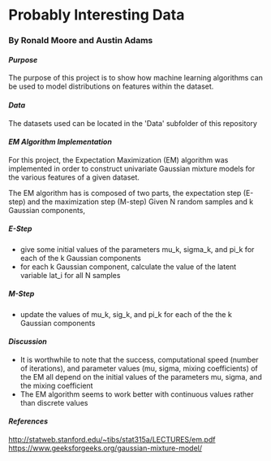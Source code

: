 # Probably Interesting Data
### By Ronald Moore and Austin Adams
  
#### *Purpose*
The purpose of this project is to show how machine learning algorithms can be used to model distributions on features within the dataset.

#### *Data*
The datasets used can be located in the 'Data' subfolder of this repository

#### *EM Algorithm Implementation*
For this project, the Expectation Maximization (EM) algorithm was implemented in order to construct univariate Gaussian mixture models for the various features of a given dataset.

The EM algorithm has is composed of two parts, the expectation step (E-step) and the maximization step (M-step)
Given N random samples and k Gaussian components,

##### E-Step
* give some initial values of the parameters mu_k, sigma_k, and pi_k for each of the k Gaussian components
* for each k Gaussian component, calculate the value of the latent variable lat_i for all N samples
##### M-Step
* update the values of mu_k, sig_k, and pi_k for each of the the k Gaussian components

#### *Discussion*
* It is worthwhile to note that the success, computational speed (number of iterations), and parameter values (mu, sigma, mixing coefficients) of the EM all depend on the initial values of the parameters mu, sigma, and the mixing coefficient
* The EM algorithm seems to work better with continuous values rather than discrete values

#### *References*
http://statweb.stanford.edu/~tibs/stat315a/LECTURES/em.pdf \
https://www.geeksforgeeks.org/gaussian-mixture-model/
